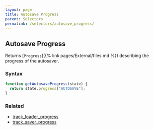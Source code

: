 ```yaml
---
layout: page
title: Autosave Progress
parent: Selectors
permalink: /selectors/autosave_progress/
---
```


## Autosave Progress

Returns [`Progress`]({% link pages/External/files.md %}) describing the progress of the autosaver.

### Syntax

```js
function getAutosaveProgress(state) {
  return state.progress["AUTOSAVE"];
}
```

### Related

- [track_loader_progress](./track_loader_progress.md)
- [track_saver_progress](./track_saver_progress.md)
